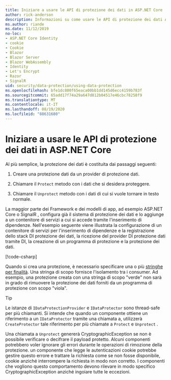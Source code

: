 ```yaml
---
title: Iniziare a usare le API di protezione dei dati in ASP.NET Core
author: rick-anderson
description: Informazioni su come usare le API di protezione dei dati ASP.NET Core per la protezione e la rimozione della protezione dei dati in un'app.
ms.author: riande
ms.date: 11/12/2019
no-loc:
- ASP.NET Core Identity
- cookie
- Cookie
- Blazor
- Blazor Server
- Blazor WebAssembly
- Identity
- Let's Encrypt
- Razor
- SignalR
uid: security/data-protection/using-data-protection
ms.openlocfilehash: bfe1dc800f65eaca00bb1dd145d6ecc4159b783f
ms.sourcegitcommit: 65add17f74a29a647d812b04517e46cbc78258f9
ms.translationtype: MT
ms.contentlocale: it-IT
ms.lasthandoff: 08/19/2020
ms.locfileid: "88631680"
---
```

# <a name="get-started-with-the-data-protection-apis-in-aspnet-core"></a>Iniziare a usare le API di protezione dei dati in ASP.NET Core

<a name="security-data-protection-getting-started"></a>

Al più semplice, la protezione dei dati è costituita dai passaggi seguenti:

1. Creare una protezione dati da un provider di protezione dati.

2. Chiamare il `Protect` metodo con i dati che si desidera proteggere.

3. Chiamare il `Unprotect` metodo con i dati di cui si vuole tornare in testo normale.

La maggior parte dei Framework e dei modelli di app, ad esempio ASP.NET Core o SignalR , configura già il sistema di protezione dei dati e lo aggiunge a un contenitore di servizi a cui si accede tramite l'inserimento di dipendenze. Nell'esempio seguente viene illustrata la configurazione di un contenitore di servizi per l'inserimento di dipendenze e la registrazione dello stack DI protezione dei dati, la ricezione del provider DI protezione dati tramite DI, la creazione di un programma di protezione e la protezione dei dati.

[!code-csharp[](../../security/data-protection/using-data-protection/samples/protectunprotect.cs?highlight=26,34,35,36,37,38,39,40)]

Quando si crea una protezione, è necessario specificare una o più [stringhe per finalità](xref:security/data-protection/consumer-apis/purpose-strings). Una stringa di scopo fornisce l'isolamento tra i consumer. Ad esempio, una protezione creata con una stringa di scopo "verde" non sarà in grado di rimuovere la protezione dei dati forniti da un programma di protezione con scopo "viola".

>[!TIP]
> Le istanze di `IDataProtectionProvider` e `IDataProtector` sono thread-safe per più chiamanti. Si intende che quando un componente ottiene un riferimento a un `IDataProtector` tramite una chiamata a, utilizzerà `CreateProtector` tale riferimento per più chiamate a `Protect` e `Unprotect` .
>
>Una chiamata a `Unprotect` genererà CryptographicException se non è possibile verificare o decifrare il payload protetto. Alcuni componenti potrebbero voler ignorare gli errori durante le operazioni di rimozione della protezione. un componente che legge le autenticazioni cookie potrebbe gestire questo errore e trattare la richiesta come se non fosse disponibile, cookie anziché interrompere la richiesta in modo non corretto. I componenti che vogliono questo comportamento devono rilevare in modo specifico CryptographicException anziché ingoiare tutte le eccezioni.
